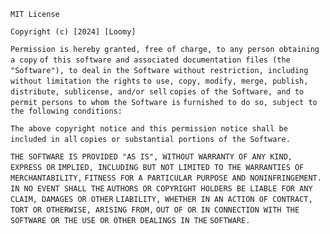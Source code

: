 ```MIT License```

```Copyright (c) [2024] [Loomy]```

```Permission is hereby granted, free of charge, to any person obtaining a copy```
```of this software and associated documentation files (the "Software"), to deal```
```in the Software without restriction, including without limitation the rights```
```to use, copy, modify, merge, publish, distribute, sublicense, and/or sell```
```copies of the Software, and to permit persons to whom the Software is```
```furnished to do so, subject to the following conditions:```

```The above copyright notice and this permission notice shall be included in all```
```copies or substantial portions of the Software.```

```THE SOFTWARE IS PROVIDED "AS IS", WITHOUT WARRANTY OF ANY KIND, EXPRESS OR```
```IMPLIED, INCLUDING BUT NOT LIMITED TO THE WARRANTIES OF MERCHANTABILITY,```
```FITNESS FOR A PARTICULAR PURPOSE AND NONINFRINGEMENT. IN NO EVENT SHALL THE```
```AUTHORS OR COPYRIGHT HOLDERS BE LIABLE FOR ANY CLAIM, DAMAGES OR OTHER```
```LIABILITY, WHETHER IN AN ACTION OF CONTRACT, TORT OR OTHERWISE, ARISING FROM,```
```OUT OF OR IN CONNECTION WITH THE SOFTWARE OR THE USE OR OTHER DEALINGS IN THE```
```SOFTWARE.```
